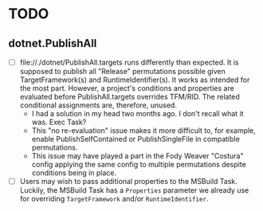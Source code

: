 
# TODO

## dotnet.PublishAll

- [ ] file://./dotnet/PublishAll.targets runs differently than expected. It is supposed to publish all "Release" permutations possible given TargetFramework(s) and RuntimeIdentifier(s). It works as intended for the most part. However, a project's conditions and properties are evaluated before PublishAll.targets overrides TFM/RID. The related conditional assignments are, therefore, unused.
  - I had a solution in my head two months ago. I don't recall what it was. Exec Task?
  - This "no re-evaluation" issue makes it more difficult to, for example, enable PublishSelfContained or PublishSingleFile in compatible permutations.
  - This issue may have played a part in the Fody Weaver "Costura" config applying the same config to multiple permutations despite conditions being in place.
- [ ] Users may wish to pass additional properties to the MSBuild Task. Luckily, the MSBuild Task has a `Properties` parameter we already use for overriding `TargetFramework` and/or `RuntimeIdentifier`.
